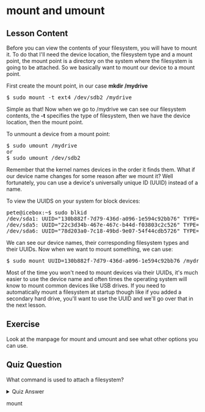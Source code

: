 # mount and umount

## Lesson Content

Before you can view the contents of your filesystem, you will have to mount it. To do that I'll need the device location, the filesystem type and a mount point, the mount point is a directory on the system where the filesystem is going to be attached. So we basically want to mount our device to a mount point. 

First create the mount point, in our case <b>mkdir /mydrive</b>

<pre>$ sudo mount -t ext4 /dev/sdb2 /mydrive</pre>

Simple as that! Now when we go to /mydrive we can see our filesystem contents, the <b>-t</b> specifies the type of filesystem, then we have the device location, then the mount point. 

To unmount a device from a mount point: 

<pre>$ sudo umount /mydrive 
or 
$ sudo umount /dev/sdb2</pre>

Remember that the kernel names devices in the order it finds them. What if our device name changes for some reason after we mount it? Well fortunately, you can use a device's universally unique ID (UUID) instead of a name.

To view the UUIDS on your system for block devices:

<pre>
pete@icebox:~$ sudo blkid
/dev/sda1: UUID="130b882f-7d79-436d-a096-1e594c92bb76" TYPE="ext4" 
/dev/sda5: UUID="22c3d34b-467e-467c-b44d-f03803c2c526" TYPE="swap" 
/dev/sda6: UUID="78d203a0-7c18-49bd-9e07-54f44cdb5726" TYPE="xfs" 
</pre>

We can see our device names, their corresponding filesystem types and their UUIDs. Now when we want to mount something, we can use:

<pre>$ sudo mount UUID=130b882f-7d79-436d-a096-1e594c92bb76 /mydrive</pre>

Most of the time you won't need to mount devices via their UUIDs, it's much easier to use the device name and often times the operating system will know to mount common devices like USB drives. If you need to automatically mount a filesystem at startup though like if you added a secondary hard drive, you'll want to use the UUID and we'll go over that in the next lesson.

## Exercise

Look at the manpage for mount and umount and see what other options you can use.

## Quiz Question

What command is used to attach a filesystem?

<details>
    <summary>Quiz Answer</summary>
</details>

mount